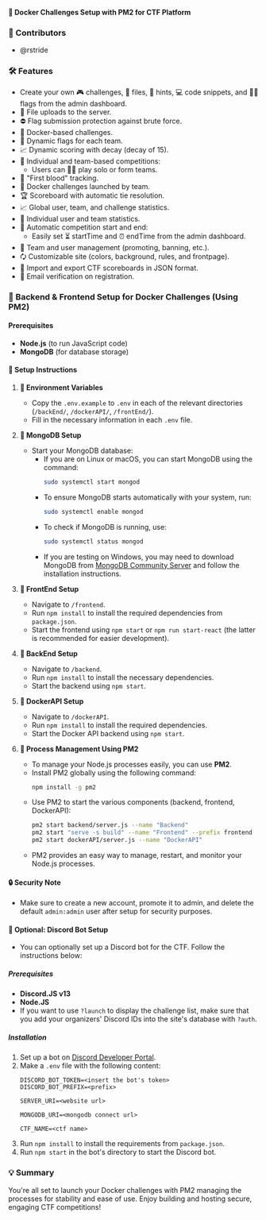 **🚀 Docker Challenges Setup with PM2 for CTF Platform**

### 👤 Contributors
- @rstride

### 🛠️ Features
- Create your own 🎮 challenges, 📁 files, 🔎 hints, 💻 code snippets, and 🏳️‍🌯 flags from the admin dashboard.
- 📁 File uploads to the server.
- ⛔ Flag submission protection against brute force.
- 🚀 Docker-based challenges.
- 📡 Dynamic flags for each team.
- 📈 Dynamic scoring with decay (decay of 15).
- 👥 Individual and team-based competitions:
  - Users can 🏃️‍♂️ play solo or form teams.
- 🎈 "First blood" tracking.
- 🚀 Docker challenges launched by team.
- 🏆 Scoreboard with automatic tie resolution.
- 📈 Global user, team, and challenge statistics.
- 👤 Individual user and team statistics.
- 🎉 Automatic competition start and end:
  - Easily set ⏳ startTime and ⏰ endTime from the admin dashboard.
- 🔧 Team and user management (promoting, banning, etc.).
- 🗘️ Customizable site (colors, background, rules, and frontpage).
- 📜 Import and export CTF scoreboards in JSON format.
- 🔧 Email verification on registration.

### 🔧 Backend & Frontend Setup for Docker Challenges (Using PM2)

#### Prerequisites
- **Node.js** (to run JavaScript code)
- **MongoDB** (for database storage)

#### 🔧 Setup Instructions

1. **🔧 Environment Variables**
   - Copy the `.env.example` to `.env` in each of the relevant directories (`/backEnd/`, `/dockerAPI/`, `/frontEnd/`).
   - Fill in the necessary information in each `.env` file.

2. **📁 MongoDB Setup**
   - Start your MongoDB database:
     - If you are on Linux or macOS, you can start MongoDB using the command:
       ```sh
       sudo systemctl start mongod
       ```
     - To ensure MongoDB starts automatically with your system, run:
       ```sh
       sudo systemctl enable mongod
       ```
     - To check if MongoDB is running, use:
       ```sh
       sudo systemctl status mongod
       ```
     - If you are testing on Windows, you may need to download MongoDB from [MongoDB Community Server](https://www.mongodb.com/try/download/community) and follow the installation instructions.

3. **🔧 FrontEnd Setup**
   - Navigate to `/frontend`.
   - Run `npm install` to install the required dependencies from `package.json`.
   - Start the frontend using `npm start` or `npm run start-react` (the latter is recommended for easier development).

4. **🔧 BackEnd Setup**
   - Navigate to `/backend`.
   - Run `npm install` to install the necessary dependencies.
   - Start the backend using `npm start`.

5. **🔧 DockerAPI Setup**
   - Navigate to `/dockerAPI`.
   - Run `npm install` to install the required dependencies.
   - Start the Docker API backend using `npm start`.

6. **🔧 Process Management Using PM2**
   - To manage your Node.js processes easily, you can use **PM2**.
   - Install PM2 globally using the following command:
     ```sh
     npm install -g pm2
     ```
   - Use PM2 to start the various components (backend, frontend, DockerAPI):
     ```sh
     pm2 start backend/server.js --name "Backend"
     pm2 start "serve -s build" --name "Frontend" --prefix frontend
     pm2 start dockerAPI/server.js --name "DockerAPI"
     ```
   - PM2 provides an easy way to manage, restart, and monitor your Node.js processes.

#### 🔒 Security Note
- Make sure to create a new account, promote it to admin, and delete the default `admin:admin` user after setup for security purposes.

#### 📢 Optional: Discord Bot Setup
- You can optionally set up a Discord bot for the CTF. Follow the instructions below:

##### Prerequisites
- **Discord.JS v13**
- **Node.JS**
- If you want to use `?launch` to display the challenge list, make sure that you add your organizers' Discord IDs into the site's database with `?auth`.

##### Installation
1. Set up a bot on [Discord Developer Portal](https://discord.com/developers).
2. Make a `.env` file with the following content:
   ```env
   DISCORD_BOT_TOKEN=<insert the bot's token>
   DISCORD_BOT_PREFIX=<prefix>

   SERVER_URI=<website url>

   MONGODB_URI=<mongodb connect url>

   CTF_NAME=<ctf name>
   ```
3. Run `npm install` to install the requirements from `package.json`.
4. Run `npm start` in the bot's directory to start the Discord bot.

### 💡 Summary
You're all set to launch your Docker challenges with PM2 managing the processes for stability and ease of use. Enjoy building and hosting secure, engaging CTF competitions!

